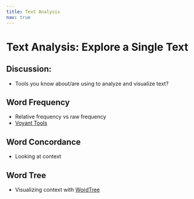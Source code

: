 ```yaml
---
title: Text Analysis
nav: true
---
```


# Text Analysis: Explore a Single Text

## Discussion:
- Tools you know about/are using to analyze and visualize text?

## Word Frequency
- Relative frequency vs raw frequency
- [Voyant Tools](https://voyant-tools.org/)

## Word Concordance
- Looking at context

## Word Tree
- Visualizing context with [WordTree](https://www.jasondavies.com/wordtree/)


